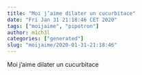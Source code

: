 ```yaml
---
title: "Moi j’aime dilater un cucurbitace"
date: "Fri Jan 31 21:18:46 CET 2020"
tags: ["moijaime", "pipotron"]
author: m1ch3l
categories: ["generated"]
slug: "moijaime/2020-01-31-21:18:46"
---
```


Moi j’aime dilater un cucurbitace
